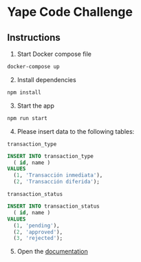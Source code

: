 # Yape Code Challenge

## Instructions

1. Start Docker compose file

```bash
docker-compose up
```

2. Install dependencies

```bash
npm install
```

3. Start the app

```bash
npm run start
```

4. Please insert data to the following tables:

`transaction_type`

```sql
INSERT INTO transaction_type
  ( id, name )
VALUES
  (1, 'Transacción inmediata'),
  (2, 'Transacción diferida');
```

`transaction_status`

```sql
INSERT INTO transaction_status
  ( id, name )
VALUES
  (1, 'pending'),
  (2, 'approved'),
  (3, 'rejected');
```

5. Open the [documentation](http://localhost:3000/graphql)
